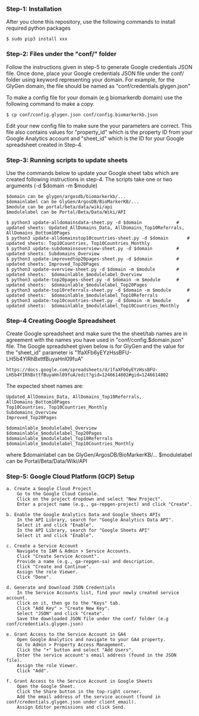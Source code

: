 ### Step-1: Installation
After you clone this repository, use the following commands to install required python packages
```
$ sudo pip3 install xxx

```


### Step-2: Files under the "conf/" folder
Follow the instructions given in step-5 to generate Google credentials JSON file. Once done, place 
your Google credentials JSON file under the conf/ folder using keyword representing your domain. 
For example, for the GlyGen domain, the file should be named as "conf/credentials.glygen.json" 

To make a config file for your domain (e.g biomarkerdb domain) use the following command to make a copy.
```
$ cp conf/config.glygen.json conf/config.biomarkerkb.json
```
Edit your new config file to make sure the your parameters are correct. This file also contains values
for "property_id" which is the property ID from your Google Analytics account and "sheet_id" which is the
ID for your Google spreadsheet created in Step-4.


### Step-3: Running scripts to update sheets
Use the commands below to update your Google sheet tabs which are created following instructions in step-4. The 
scripts take one or two arguments (-d $domain -m $module) 

```
$domain can be glygen/argosdb/biomarkerkb/... 
$domainlabel can be GlyGen/ArgosDB/BioMarkerKB/...
$module can be portal/beta/data/wiki/api
$modulelabel can be Portal/Beta/Data/Wiki/API
```

```
$ python3 update-alldomainsdata-sheet.py -d $domain      		# updated sheets: Updated_AllDomains_Data, AllDomains_Top10Referrals, AllDomains_Bottom10Pages
$ python3 update-alldomainstop10countries-sheet.py -d $domain		# updated sheets: Top10Countries, Top10Countries_Monthly
$ python3 update-subdomainsoverview-sheet.py -d $domain			# updated sheets: Subdomains_Overview
$ python3 update-improvedtop20pages-sheet.py -d $domain			# updated sheets: Improved_Top20Pages
$ python3 update-overview-sheet.py -d $domain -m $module		# updated sheets:  $domainlable_$modulelabel_Overview
$ python3 update-top20pages-sheet.py -d $domain -m $module		# updated sheets:  $domainlable_$modulelabel_Top20Pages
$ python3 update-top10referrals-sheet.py -d $domain -m $module		# updated sheets:  $domainlable_$modulelabel_Top10Referrals
$ python3 update-top10countries-sheet.py -d $domain -m $module		# updated sheets:  $domainlable_$modulelabel_Top10Countries_Monthly
```


### Step-4 Creating Google Spreadsheet
Create Google spreadsheet and make sure the the sheet/tab names are in agreement with the names you have
used in "conf/config.$domain.json" file. The Google spreadsheet given below is for GlyGen and the value
for the "sheet_id" parameter is "1faXFb6yEYzHssBFU-LH5b4YIRhBxttfBuyaHnl09fuA"
```
https://docs.google.com/spreadsheets/d/1faXFb6yEYzHssBFU-LH5b4YIRhBxttfBuyaHnl09fuA/edit?gid=1246614802#gid=1246614802
```
The expected sheet names are:

```
Updated_AllDomains_Data, AllDomains_Top10Referrals, AllDomains_Bottom10Pages
Top10Countries, Top10Countries_Monthly
Subdomains_Overview
Improved_Top20Pages

$domainlable_$modulelabel_Overview
$domainlable_$modulelabel_Top20Pages
$domainlable_$modulelabel_Top10Referrals
$domainlable_$modulelabel_Top10Countries_Monthly
```
where 
$domainlabel can be GlyGen/ArgosDB/BioMarkerKB/...
$modulelabel can be Portal/Beta/Data/Wiki/API

  

### Step-5: Google Cloud Platform (GCP) Setup

	a. Create a Google Cloud Project
		Go to the Google Cloud Console.
		Click on the project dropdown and select "New Project".
		Enter a project name (e.g., ga-repgen-project) and click "Create".

	b. Enable the Google Analytics Data and Google Sheets APIs
		In the API Library, search for "Google Analytics Data API".
		Select it and click "Enable".
		In the API Library, search for "Google Sheets API"
		Select it and click "Enable".

	c. Create a Service Account
		Navigate to IAM & Admin > Service Accounts.
		Click "Create Service Account".
		Provide a name (e.g., ga-repgen-sa) and description.
		Click "Create and Continue".
		Assign the role Viewer.
		Click "Done".

	d. Generate and Download JSON Credentials
		In the Service Accounts list, find your newly created service account.
		Click on it, then go to the "Keys" tab.
		Click "Add Key" > "Create New Key".
		Select "JSON" and click "Create".
		Save the downloaded JSON file under the conf/ folder (e.g conf/credentials.glygen.json)

	e. Grant Access to the Service Account in GA4
		Open Google Analytics and navigate to your GA4 property.
		Go to Admin > Property Access Management.
		Click the "+" button and select "Add Users".
		Enter the service account's email address (found in the JSON file).
		Assign the role Viewer.
		Click "Add".

	f. Grant Access to the Service Account in Google Sheets
		Open the Google Sheet.
		Click the Share button in the top-right corner.
		Add the email address of the service account (found in  conf/credentials.glygen.json under client_email).
		Assign Editor permissions and click Send.

